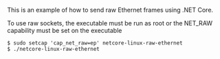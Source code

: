 This is an example of how to send raw Ethernet frames using .NET Core.

To use raw sockets, the executable must be run as root or the NET_RAW capability must be set on the executable

```
$ sudo setcap 'cap_net_raw=ep' netcore-linux-raw-ethernet
$ ./netcore-linux-raw-ethernet
```